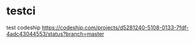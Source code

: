 # testci
test codeship
https://codeship.com/projects/d5281240-5108-0133-7fdf-4adc43044553/status?branch=master
